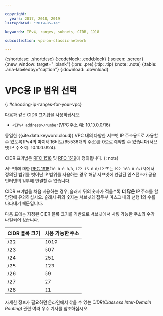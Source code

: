 ```yaml
---

copyright:
  years: 2017, 2018, 2019
lastupdated: "2019-05-14"

keywords: IPv4, ranges, subnets, CIDR, 1918

subcollection: vpc-on-classic-network

---
```


{:shortdesc: .shortdesc}
{:codeblock: .codeblock}
{:screen: .screen}
{:new_window: target="_blank"}
{:pre: .pre}
{:tip: .tip}
{:note: .note}
{:table: .aria-labeledby="caption"}
{:download: .download}


# VPC용 IP 범위 선택
{: #choosing-ip-ranges-for-your-vpc}

다음과 같은 CIDR 표기법을 사용하십시오.

* `<IPv4 address>/number`(VPC 주소 예: 10.10.0.0/16)

동일한 {{site.data.keyword.cloud}} VPC 내의 다양한 서브넷 IP 주소용으로 사용할 수 있도록 IPv4의 마지막 16비트(65,536개의 주소)를 0으로 예약할 수 있습니다(서브넷 IP 주소 예: 10.10.1.0/24).

CIDR 표기법은 [RFC 1518](https://tools.ietf.org/html/rfc1518) 및 [RFC 1519](https://tools.ietf.org/html/rfc1519)에 정의됩니다.
{: note}

서브넷에 대한 [RFC 1918](https://tools.ietf.org/html/rfc1918)(`10.0.0.0/8`, `172.16.0.0/12` 또는 `192.168.0.0/16`)에서 정의된 범위를 벗어난 IP 범위를 사용하는 경우 해당 서브넷에 연결된 인스턴스가 공용 인터넷의 일부에 연결할 수 없습니다.

CIDR 표기법을 처음 사용하는 경우, 슬래시 뒤의 숫자가 적을수록 **더 많은** IP 주소를 할당함에 유의하십시오. 슬래시 뒤의 숫자는 서브넷의 접두부 마스크 내의 선행 1의 수를 나타내기 때문입니다.

다음 표에는 지정된 CIDR 블록 크기를 기반으로 서브넷에서 사용 가능한 주소의 수가 나열되어 있습니다.

| CIDR 블록 크기 | 사용 가능한 주소 |
| --------------- | ------------------- |
|      /22        |        1019         |
|      /23        |         507         |
|      /24        |         251         |
|      /25        |         123         |
|      /26        |          59         |
|      /27        |          27         |
|      /28        |          11         |

자세한 정보가 필요하면 온라인에서 찾을 수 있는 _CIDR(Classless Inter-Domain Routing)_ 관련 여러 우수 기사를 참조하십시오.
